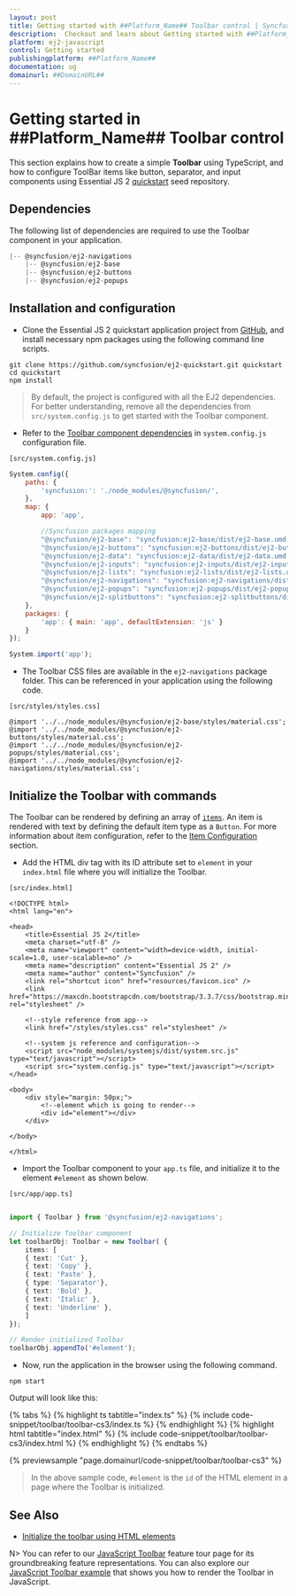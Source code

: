 ```yaml
---
layout: post
title: Getting started with ##Platform_Name## Toolbar control | Syncfusion
description:  Checkout and learn about Getting started with ##Platform_Name## Toolbar control of Syncfusion Essential JS 2 and more details.
platform: ej2-javascript
control: Getting started 
publishingplatform: ##Platform_Name##
documentation: ug
domainurl: ##DomainURL##
---
```


# Getting started in ##Platform_Name## Toolbar control

This section explains how to create a simple **Toolbar** using TypeScript, and how to configure ToolBar items like button, separator, and input components using Essential JS 2 [quickstart](https://github.com/syncfusion/ej2-quickstart.git) seed repository.

## Dependencies

The following list of dependencies are required to use the Toolbar component in your application.

```js
|-- @syncfusion/ej2-navigations
    |-- @syncfusion/ej2-base
    |-- @syncfusion/ej2-buttons
    |-- @syncfusion/ej2-popups
```

## Installation and configuration

* Clone the Essential JS 2 quickstart application project from [GitHub](https://github.com/syncfusion/ej2-quickstart.git), and install necessary npm packages using the following command line scripts.

```
git clone https://github.com/syncfusion/ej2-quickstart.git quickstart
cd quickstart
npm install
```

> By default, the project is configured with all the EJ2 dependencies. For better understanding, remove all the dependencies from
`src/system.config.js` to get started with the Toolbar component.

* Refer to the [Toolbar component dependencies](#dependencies) in `system.config.js` configuration file.

`[src/system.config.js]`

```js
System.config({
    paths: {
        'syncfusion:': './node_modules/@syncfusion/',
    },
    map: {
        app: 'app',

        //Syncfusion packages mapping
        "@syncfusion/ej2-base": "syncfusion:ej2-base/dist/ej2-base.umd.min.js",
        "@syncfusion/ej2-buttons": "syncfusion:ej2-buttons/dist/ej2-buttons.umd.min.js",
        "@syncfusion/ej2-data": "syncfusion:ej2-data/dist/ej2-data.umd.min.js",
        "@syncfusion/ej2-inputs": "syncfusion:ej2-inputs/dist/ej2-inputs.umd.min.js",
        "@syncfusion/ej2-lists": "syncfusion:ej2-lists/dist/ej2-lists.umd.min.js",
        "@syncfusion/ej2-navigations": "syncfusion:ej2-navigations/dist/ej2-navigations.umd.min.js",
        "@syncfusion/ej2-popups": "syncfusion:ej2-popups/dist/ej2-popups.umd.min.js",
        "@syncfusion/ej2-splitbuttons": "syncfusion:ej2-splitbuttons/dist/ej2-splitbuttons.umd.min.js"
    },
    packages: {
        'app': { main: 'app', defaultExtension: 'js' }
    }
});

System.import('app');
```

* The Toolbar CSS files are available in the `ej2-navigations` package folder.
This can be referenced in your application using the following code.

`[src/styles/styles.css]`

```
@import '../../node_modules/@syncfusion/ej2-base/styles/material.css';
@import '../../node_modules/@syncfusion/ej2-buttons/styles/material.css';
@import '../../node_modules/@syncfusion/ej2-popups/styles/material.css';
@import '../../node_modules/@syncfusion/ej2-navigations/styles/material.css';
```

## Initialize the Toolbar with commands

The Toolbar can be rendered by defining an array of [`items`](../api/toolbar#items). An item is rendered with text by defining the default item type as a `Button`. For more information about item configuration, refer to the [Item Configuration](./item-configuration) section.

* Add the HTML div tag with its ID attribute set to `element` in your `index.html` file where you will initialize the Toolbar.

`[src/index.html]`

```
<!DOCTYPE html>
<html lang="en">

<head>
    <title>Essential JS 2</title>
    <meta charset="utf-8" />
    <meta name="viewport" content="width=device-width, initial-scale=1.0, user-scalable=no" />
    <meta name="description" content="Essential JS 2" />
    <meta name="author" content="Syncfusion" />
    <link rel="shortcut icon" href="resources/favicon.ico" />
    <link href="https://maxcdn.bootstrapcdn.com/bootstrap/3.3.7/css/bootstrap.min.css" rel="stylesheet" />

    <!--style reference from app-->
    <link href="/styles/styles.css" rel="stylesheet" />

    <!--system js reference and configuration-->
    <script src="node_modules/systemjs/dist/system.src.js" type="text/javascript"></script>
    <script src="system.config.js" type="text/javascript"></script>
</head>

<body>
    <div style="margin: 50px;">
        <!--element which is going to render-->
        <div id="element"></div>
    </div>

</body>

</html>
```

* Import the Toolbar component to your `app.ts` file, and initialize it to the element `#element` as shown below.

`[src/app/app.ts]`

```ts

import { Toolbar } from '@syncfusion/ej2-navigations';

// Initialize Toolbar component
let toolbarObj: Toolbar = new Toolbar( {
    items: [
    { text: 'Cut' },
    { text: 'Copy' },
    { text: 'Paste' },
    { type: 'Separator'},
    { text: 'Bold' },
    { text: 'Italic' },
    { text: 'Underline' },
    ]
});

// Render initialized Toolbar
toolbarObj.appendTo('#element');

```

* Now, run the application in the browser using the following command.

```
npm start
```

Output will look like this:

{% tabs %}
{% highlight ts tabtitle="index.ts" %}
{% include code-snippet/toolbar/toolbar-cs3/index.ts %}
{% endhighlight %}
{% highlight html tabtitle="index.html" %}
{% include code-snippet/toolbar/toolbar-cs3/index.html %}
{% endhighlight %}
{% endtabs %}
          
{% previewsample "page.domainurl/code-snippet/toolbar/toolbar-cs3" %}

> In the above sample code, `#element` is the `id` of the HTML element in a page where the Toolbar is initialized.

## See Also

* [Initialize the toolbar using HTML elements](../toolbar/template-configuration)

N> You can refer to our [JavaScript Toolbar](https://www.syncfusion.com/javascript-ui-controls/js-toolbar) feature tour page for its groundbreaking feature representations. You can also explore our [JavaScript Toolbar example](https://ej2.syncfusion.com/demos/#/fabric/toolbar/default.html) that shows you how to render the Toolbar in JavaScript.